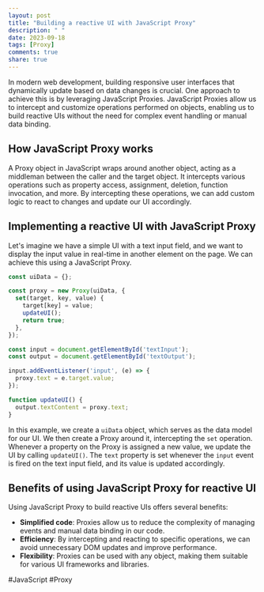 ```yaml
---
layout: post
title: "Building a reactive UI with JavaScript Proxy"
description: " "
date: 2023-09-18
tags: [Proxy]
comments: true
share: true
---
```


In modern web development, building responsive user interfaces that dynamically update based on data changes is crucial. One approach to achieve this is by leveraging JavaScript Proxies. JavaScript Proxies allow us to intercept and customize operations performed on objects, enabling us to build reactive UIs without the need for complex event handling or manual data binding.

## How JavaScript Proxy works

A Proxy object in JavaScript wraps around another object, acting as a middleman between the caller and the target object. It intercepts various operations such as property access, assignment, deletion, function invocation, and more. By intercepting these operations, we can add custom logic to react to changes and update our UI accordingly.

## Implementing a reactive UI with JavaScript Proxy

Let's imagine we have a simple UI with a text input field, and we want to display the input value in real-time in another element on the page. We can achieve this using a JavaScript Proxy.

```javascript
const uiData = {};

const proxy = new Proxy(uiData, {
  set(target, key, value) {
    target[key] = value;
    updateUI();
    return true;
  },
});

const input = document.getElementById('textInput');
const output = document.getElementById('textOutput');

input.addEventListener('input', (e) => {
  proxy.text = e.target.value;
});

function updateUI() {
  output.textContent = proxy.text;
}
```

In this example, we create a `uiData` object, which serves as the data model for our UI. We then create a Proxy around it, intercepting the `set` operation. Whenever a property on the Proxy is assigned a new value, we update the UI by calling `updateUI()`. The `text` property is set whenever the `input` event is fired on the text input field, and its value is updated accordingly.

## Benefits of using JavaScript Proxy for reactive UI

Using JavaScript Proxy to build reactive UIs offers several benefits:

- **Simplified code**: Proxies allow us to reduce the complexity of managing events and manual data binding in our code.
- **Efficiency**: By intercepting and reacting to specific operations, we can avoid unnecessary DOM updates and improve performance.
- **Flexibility**: Proxies can be used with any object, making them suitable for various UI frameworks and libraries.

#JavaScript #Proxy